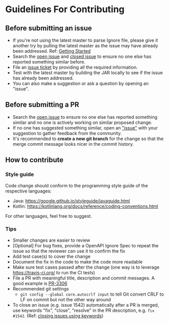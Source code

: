 # Guidelines For Contributing

## Before submitting an issue

 - If you're not using the latest master to parse Ignore file, please give it another try by pulling the latest master as the issue may have already been addressed. Ref: [Getting Started](https://github.com/elibracha/openapi-diff-ignore)
 - Search the [open issue](https://github.com/elibracha/openapi-diff-ignore/issues) and [closed issue](https://github.com/elibracha/openapi-diff-ignore/issues) to ensure no one else has reported something similar before.
 - File an [issue ticket](https://github.com/elibracha/openapi-diff-ignore/issues/new) by providing all the required information.
 - Test with the latest master by building the JAR locally to see if the issue has already been addressed.
 - You can also make a suggestion or ask a question by opening an "issue".

## Before submitting a PR

 - Search the [open issue](https://github.com/elibracha/openapi-diff-ignore/issues) to ensure no one else has reported something similar and no one is actively working on similar proposed change.
 - If no one has suggested something similar, open an ["issue"](https://github.com/elibracha/openapi-diff-ignore/issues) with your suggestion to gather feedback from the community.
 - It's recommended to **create a new git branch** for the change so that the merge commit message looks nicer in the commit history.

## How to contribute

### Style guide
Code change should conform to the programming style guide of the respective languages:
- Java: https://google.github.io/styleguide/javaguide.html
- Kotlin: https://kotlinlang.org/docs/reference/coding-conventions.html

For other languages, feel free to suggest.
### Tips
- Smaller changes are easier to review
- [Optional] For bug fixes, provide a OpenAPI Ignore Spec to repeat the issue so that the reviewer can use it to confirm the fix
- Add test case(s) to cover the change
- Document the fix in the code to make the code more readable
- Make sure test cases passed after the change (one way is to leverage https://travis-ci.org/ to run the CI tests)
- File a PR with meaningful title, description and commit messages. A good example is [PR-3306](https://github.com/swagger-api/swagger-codegen/pull/3306)
- Recommended git settings
   - `git config --global core.autocrlf input` to tell Git convert CRLF to LF on commit but not the other way around 
- To close an issue (e.g. issue 1542) automatically after a PR is merged, use keywords "fix", "close", "resolve" in the PR description, e.g. `fix #1542`. (Ref: [closing issues using keywords](https://help.github.com/articles/closing-issues-using-keywords/))
